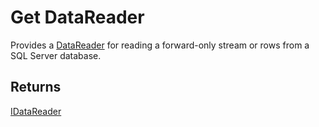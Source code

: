 # Get DataReader

Provides a [DataReader](https://learn.microsoft.com/en-us/dotnet/api/system.data.sqlclient.sqldatareader) for reading a forward-only stream or rows from a SQL Server database.

## Returns

[IDataReader](https://learn.microsoft.com/en-us/dotnet/api/system.data.idatareader)